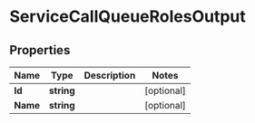

# ServiceCallQueueRolesOutput


## Properties

| Name | Type | Description | Notes |
|------------ | ------------- | ------------- | -------------|
|**Id** | **string** |  |  [optional] |
|**Name** | **string** |  |  [optional] |



